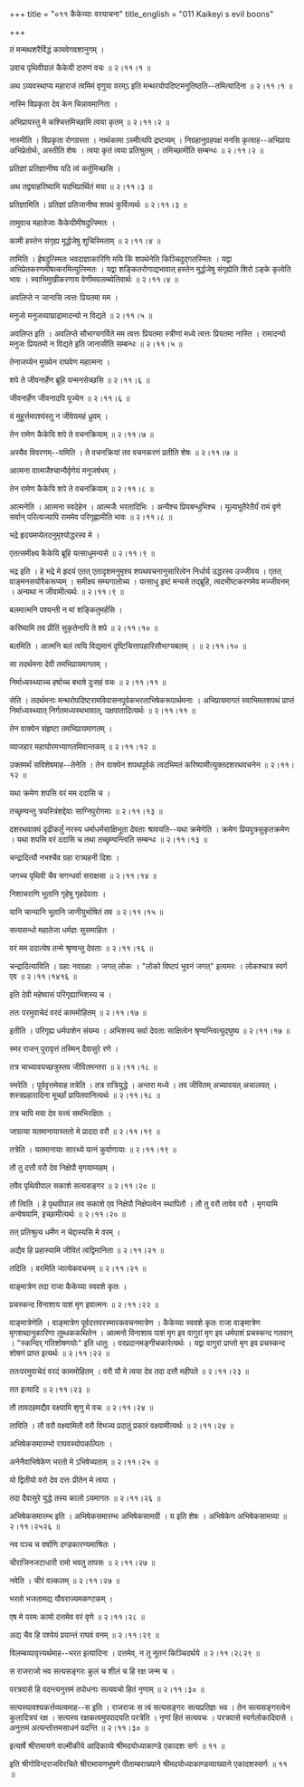 +++
title = "०११ कैकेय्याः वरयाचना"
title_english = "011 Kaikeyi s evil boons"

+++


तं मन्मथशरैर्विद्धं कामवेगवशानुगम् ।  

उवाच पृथिवीपालं कैकेयी दारुणं वचः  ॥  २।११।१  ॥   

अथ ऽव्यवस्थाप्य महाराजं त्वमिमं वृणुया वरम्ऽ इति
मन्थरयोपदिष्टमनुतिष्ठति--तमित्यादिना  ॥  २।११।१  ॥   

  

नास्मि विप्रकृता देव केन चिन्नावमानिता ।  

अभिप्रायस्तु मे कश्चित्तमिच्छामि त्वया कृतम्  ॥  २।११।२  ॥   

नास्मीति । विप्रकृता रोगग्रस्ता । नार्थकामा ऽस्मीत्यपि द्रष्टव्यम् ।
निग्रहानुग्रहपक्षं मनसि कृत्वाह--अभिप्रायः अभिप्रेतोर्थः, अस्तीति शेषः ।
त्वया कृतं त्वया प्रतिश्रुतम् । तमिच्छामीति सम्बन्धः  ॥  २।११।२  ॥   

  

प्रतिज्ञां प्रतिज्ञानीष्व यदि त्वं कर्तुमिच्छसि ।  

अथ तद्व्याहरिष्यामि यदभिप्रार्थितं मया  ॥  २।११।३  ॥   

प्रतिज्ञामिति । प्रतिज्ञां प्रतिजानीष्व शपथं कुर्वित्यर्थः  ॥  २।११।३
 ॥   

  

तामुवाच महातेजाः कैकेयीमीषदुत्स्मितः ।  

कामी हस्तेन संगृह्य मूर्द्धजेषु शुचिस्मिताम्  ॥  २।११।४  ॥   

तामिति । ईषदुत्स्मितः भवदाज्ञाकारिणि मयि किं शपथेनेति किञ्चिदुद्गतस्मितः
। यद्वा अभिप्रेतकरणमीषत्करमित्युत्स्मितः । यद्वा शङ्कितरोगाद्यभावात्
हस्तेन मूर्द्धजेषु संगृह्येति शिरो ऽङ्के कृत्वेति भावः । स्वाभिमुखीकरणाय
वेणीमवलम्ब्येतिवार्थः  ॥  २।११।४  ॥   

  

अवलिप्ते न जानासि त्वत्तः प्रियतमा मम ।  

मनुजो मनुजव्याघ्राद्रामादन्यो न विद्यते  ॥  २।११।५  ॥   

अवलिप्त इति । अवलिप्ते सौभाग्यगर्विते मम त्वत्तः प्रियतमा स्त्रीणां
मध्ये त्वत्तः प्रियतमा नास्ति । रामादन्यो मनुजः प्रियतमो न विद्यते इति
जानासीति सम्बन्धः  ॥  २।११।५  ॥   

  

तेनाजय्येन मुख्येन राघवेण महात्मना ।  

शपे ते जीवनार्हेण ब्रूहि यन्मनसेच्छसि  ॥  २।११।६  ॥   

जीवनार्हेण जीवनादपि पूज्येन  ॥  २।११।६  ॥   

  

यं मुहूर्त्तमपश्यंस्तु न जीवेयमहं ध्रुवम् ।  

तेन रामेण कैकेयि शपे ते वचनक्रियाम्  ॥  २।११।७  ॥   

अस्यैव विवरणम्--यमिति । ते वचनक्रियां तव वचनकरणं प्रतीति शेषः  ॥  २।११।७
 ॥   

  

आत्मना वात्मजैश्चान्यैर्वृणेयं मनुजर्षभम् ।  

तेन रामेण कैकेयि शपे ते वचनक्रियाम्  ॥  २।११।८  ॥   

आत्मनेति । आत्मना स्वदेहेन । आत्मजैः भरतादिभिः । अन्यैश्च
प्रियबन्धुभिश्च । मूल्यभूतैरेतैर्यं रामं वृणे सर्वान् परित्यज्यापि
राममेव परिगृह्णामीति भावः  ॥  २।११।८  ॥   

  

भद्रे हृदयमप्येतदनुमृश्योद्धरस्व मे ।  

एतत्समीक्ष्य कैकेयि ब्रूहि यत्साधुमन्यसे  ॥  २।११।९  ॥   

भद्र इति । हे भद्रे मे हृदयं एतत् एतादृशमनुमृश्य शपथवचनानुसारित्वेन
निर्धार्य उद्धरस्व उज्जीवय । एतत् वाङ्मनसयोरैकरूप्यम् । समीक्ष्य
सम्यगालोच्य । यत्साधु इष्टं मन्यसे तद्ब्रूहि, त्वदभीष्टकरणमेव मज्जीवनम्
। अन्यथा न जीवामीत्यर्थः  ॥  २।११।९  ॥   

  

बलमात्मनि पश्यन्ती न मां शङ्कितुमर्हसि ।  

करिष्यामि तव प्रीतिं सुकृतेनापि ते शपे  ॥  २।११।१०  ॥   

बलमिति । आत्मनि बलं त्वयि विद्यमानं दृष्टिचित्तापहारिसौभाग्यबलम् ।  ॥ 
२।११।१०  ॥   

  

सा तदर्थमना देवी तमभिप्रायमागतम् ।  

निर्माध्यस्थ्याच्च हर्षाच्च बभाषे दुःसहं वचः  ॥  २।११।११  ॥   

सेति । तदर्थमनाः मन्थरोपदिष्टरामविवासनपूर्वकभरताभिषेकरूपार्थमनाः ।
अभिप्रायमागतं स्वाभिमतशपथं प्राप्तं निर्माध्यस्थ्यात्
निर्गतमध्यस्थभावात्, पक्षपातादित्यर्थः  ॥  २।११।११  ॥   

  

तेन वाक्येन संहृष्टा तमभिप्रायमागतम् ।  

व्याजहार महाघोरमभ्यागतमिवान्तकम्  ॥  २।११।१२  ॥   

उक्तमर्थं सविशेषमाह--तेनेति । तेन वाक्येन शपथपूर्वकं त्वदभिमतं
करिष्यामीत्युक्तदशरथवचनेन  ॥  २।११।१२  ॥   

  

यथा क्रमेण शपसि वरं मम ददासि च ।  

तच्छृण्वन्तु त्रयस्त्रिंशद्देवाः साग्निपुरोगमाः  ॥  २।११।१३  ॥   

दशरथवाक्यं दृढीकर्तुं नरस्य धर्माधर्मसाक्षिभूता देवताः श्रावयति--यथा
क्रमेणेति । क्रमेण प्रियपुत्रसुकृतक्रमेण । यथा शपसि वरं ददासि च तथा
तच्छृण्वन्त्विति सम्बन्धः  ॥  २।११।१३  ॥   

  

चन्द्रादित्यौ नभश्चैव ग्रहा रात्र्यहनी दिशः ।  

जगच्च पृथिवी चैव सगन्धर्वा सराक्षसा  ॥  २।११।१४  ॥   

निशाचराणि भूतानि गृहेषु गृहदेवताः ।  

यानि चान्यानि भूतानि जानीयुर्भाषितं तव  ॥  २।११।१५  ॥   

सत्यसन्धो महातेजा धर्मज्ञः सुसमाहितः ।  

वरं मम ददात्येष तन्मे श्रृण्वन्तु देवताः  ॥  २।११।१६  ॥   

चन्द्रादित्याविति । ग्रहाः नवग्रहाः । जगत् लोकः । "लोको विष्टपं भुवनं
जगत्" इत्यमरः । लोकश्चात्र स्वर्ग एव  ॥  २।११।१४१६  ॥   

  

इति देवी महेष्वासं परिगृह्याभिशस्य च ।  

ततः परमुवाचेदं वरदं काममोहितम्  ॥  २।११।१७  ॥   

इतीति । परिगृह्य धर्मपाशेन संयम्य । अभिशस्य सर्वा देवताः साक्षित्वेन
श्रृण्वन्त्वित्युद्घुष्य  ॥  २।११।१७  ॥   

  

स्मर राजन् पुरावृत्तं तस्मिन् दैवासुरे रणे ।  

तत्र चाच्यावयच्छत्रुस्तव जीवितमन्तरा  ॥  २।११।१८  ॥   

स्मरेति । पूर्ववृत्तमेवाह तत्रेति । तत्र रात्रियुद्धे । अन्तरा मध्ये ।
तव जीवितम् अच्यावयत् अचालयत् । शस्त्रप्रहारादिना मूर्च्छां
प्रापितवानित्यर्थः  ॥  २।११।१८  ॥   

  

तत्र चापि मया देव यत्त्वं समभिरक्षितः ।  

जाग्रत्या यतमानायास्ततो मे प्राददा वरौ  ॥  २।११।१९  ॥   

तत्रेति । यतमानायाः सारथ्ये यत्नं कुर्वाणायाः  ॥  २।११।१९  ॥   

  

तौ तु दत्तौ वरौ देव निक्षेपौ मृगयाम्यहम् ।  

तवैव पृथिवीपाल सकाशे सत्यसङ्गर  ॥  २।११।२०  ॥   

तौ त्विति । हे पृथवीपाल तव सकाशे एव निक्षेपौ निक्षेपत्वेन स्थापितौ । तौ
तु वरौ तावेव वरौ । मृगयामि अन्वेषयामि, इच्छामीत्यर्थः  ॥  २।११।२०  ॥   

  

तत् प्रतिश्रुत्य धर्मेण न चेद्दास्यसि मे वरम् ।  

अद्यैव हि प्रहास्यामि जीवितं त्वद्विमानिता  ॥  २।११।२१  ॥   

तदिति । वरमिति जात्येकवचनम्  ॥  २।११।२१  ॥   

  

वाङ्मात्रेण तदा राजा कैकेय्या स्ववशे कृतः ।  

प्रचस्कन्द विनाशाय पाशं मृग इवात्मनः  ॥  २।११।२२  ॥   

वाङ्मात्रेणेति । वाङ्मात्रेण पूर्वदत्तवरस्मारकवचनमात्रेण । कैकेय्या
स्ववशे कृतः राजा वाङ्मात्रेण मृगशब्दानुकारिणा लुब्धककथितेन । आत्मनो
विनाशाय पाशं मृग इव वागुरां मृग इव धर्मपाशं प्रचस्कन्द गतवान् ।
"स्कन्दिर् गतिशोषणयोः" इति धातुः । वरप्रदानमङ्गीचकारेत्यर्थः । यद्वा
वागुरां प्राप्तो मृग इव प्रचस्कन्द शोषणं प्राप्त इत्यर्थः  ॥  २।११।२२
 ॥   

  

ततःपरमुवाचेदं वरदं काममोहितम् । वरौ यौ मे त्वया देव तदा दत्तौ महीपते  ॥ 
२।११।२३  ॥   

तत इत्यादि  ॥  २।११।२३  ॥   

  

तौ तावदहमद्यैव वक्ष्यामि शृणु मे वचः  ॥  २।११।२४  ॥   

ताविति । तौ वरौ वक्ष्यामितौ वरौ विभज्य प्रदातुं प्रकारं वक्ष्यामीत्यर्थः
 ॥  २।११।२४  ॥   

  

अभिषेकसमारम्भो राघवस्योपकल्पितः ।  

अनेनैवाभिषेकेण भरतो मे ऽभिषेच्यताम्  ॥  २।११।२५  ॥   

यो द्वितीयो वरो देव दत्तः प्रीतेन मे त्वया ।  

तदा दैवासुरे युद्धे तस्य कालो ऽयमागतः  ॥  २।११।२६  ॥   

अभिषेकसमारम्भ इति । अभिषेकसमारम्भः अभिषेकसामग्री । य इति शेषः । अभिषेकेण
अभिषेकसामग्र्या  ॥  २।११।२५२६  ॥   

  

नव पञ्च च वर्षाणि दण्डकारण्यमाश्रितः ।  

चीराजिनजटाधारी रामो भवतु तापसः  ॥  २।११।२७  ॥   

नवेति । चीरं वल्कलम्  ॥  २।११।२७  ॥   

  

भरतो भजतामद्य यौवराज्यमकण्टकम् ।  

एष मे परमः कामो दत्तमेव वरं वृणे  ॥  २।११।२८  ॥   

अद्य चैव हि पश्येयं प्रयान्तं राघवं वनम्  ॥  २।११।२९  ॥   

विलम्बव्यावृत्त्यर्थमाह--भरत इत्यादिना । दत्तमेव, न तु नूतनं
किञ्चिदर्थये  ॥  २।११।२८२९  ॥   

  

स राजराजो भव सत्यसङ्गरः कुलं च शीलं च हि रक्ष जन्म च ।  

परत्रवासे हि वदन्त्यनुत्तमं तपोधनाः सत्यवचो हितं नृणाम्  ॥  २।११।३०  ॥   

सत्यस्यावश्यकर्त्तव्यत्वमाह--स इति । राजराजः स त्वं सत्यसङ्गरः
सत्यप्रतिज्ञः भव । तेन सत्यसङ्गरत्वेन कुलादित्रयं रक्ष । सत्यस्य
रक्षकत्वमुपपादयति परत्रेति । नृणां हितं सत्यवचः । परत्रवासे
स्वर्गलोकादिवासे । अनुत्तमं अत्यन्तोत्तमसाधनं वदन्ति  ॥  २।११।३०  ॥   

  

इत्यार्षे श्रीरामायणे वाल्मीकीये आदिकाव्ये श्रीमदयोध्याकाण्डे एकादशः
सर्गः  ॥  ११  ॥   

इति श्रीगोविन्दराजविरचिते श्रीरामायणभूषणे पीताम्बराख्याने
श्रीमदयोध्याकाण्डव्याख्याने एकादशस्सर्गः  ॥  ११  ॥   


